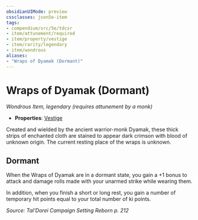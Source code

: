 ```yaml
---
obsidianUIMode: preview
cssclasses: json5e-item
tags:
- compendium/src/5e/tdcsr
- item/attunement/required
- item/property/vestige
- item/rarity/legendary
- item/wondrous
aliases: 
- "Wraps of Dyamak (Dormant)"
---
```

# Wraps of Dyamak (Dormant)
*Wondrous Item, legendary (requires attunement by a monk)*  

- **Properties**: [Vestige](/Systems/5e/rules/item-properties.md#Vestige)

Created and wielded by the ancient warrior-monk Dyamak, these thick strips of enchanted cloth are stained to appear dark crimson with blood of unknown origin. The current resting place of the wraps is unknown.

## Dormant

When the Wraps of Dyamak are in a dormant state, you gain a +1 bonus to attack and damage rolls made with your unarmed strike while wearing them.

In addition, when you finish a short or long rest, you gain a number of temporary hit points equal to your total number of ki points.

*Source: Tal'Dorei Campaign Setting Reborn p. 212*
